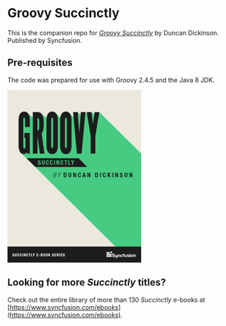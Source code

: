 # Groovy Succinctly

This is the companion repo for [*Groovy Succinctly*](https://www.syncfusion.com/ebooks/groovy_succinctly) by Duncan Dickinson. Published by Syncfusion.

## Pre-requisites

The code was prepared for use with Groovy 2.4.5 and the Java 8 JDK.

[![cover](https://github.com/SyncfusionSuccinctlyE-Books/Groovy-Succinctly/blob/master/cover.png)](https://www.syncfusion.com/ebooks/groovy_succinctly)

## Looking for more _Succinctly_ titles?

Check out the entire library of more than 130 _Succinctly_ e-books at [https://www.syncfusion.com/ebooks](https://www.syncfusion.com/ebooks).


